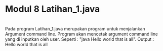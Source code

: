 # Modul 8 Latihan_1.java
#
Pada program Latihan_1.java merupakan program untuk menjalankan Argument command line. Program akan mencetak argument command line yang di inputkan oleh user. Seperti : "java Hello world that is all".
Output :
Hello
world
that
is
all